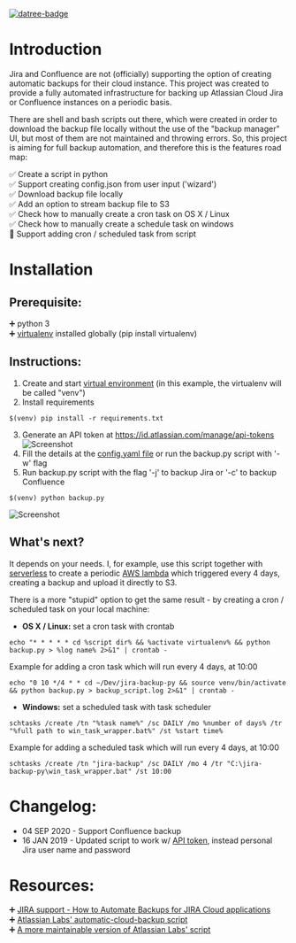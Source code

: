 [![datree-badge](https://s3.amazonaws.com/catalog.static.datree.io/datree-badge-28px.svg)](https://datree.io/?src=badge)
# Introduction
Jira and Confluence are not (officially) supporting the option of creating automatic backups for their cloud instance.
This project was created to provide a fully automated infrastructure for backing up Atlassian Cloud Jira or Confluence instances on a periodic basis. 

There are shell and bash scripts out there, which were created in order to download the backup file locally without the use of the "backup manager" UI, 
but most of them are not maintained and throwing errors. So, this project is aiming for full backup automation, and therefore this is the features road map: 

:white_check_mark: Create a script in python  
:white_check_mark: Support creating config.json from user input ('wizard')   
:white_check_mark: Download backup file locally  
:white_check_mark: Add an option to stream backup file to S3  
:white_check_mark: Check how to manually create a cron task on OS X / Linux  
:white_check_mark: Check how to manually create a schedule task on windows  
:black_square_button: Support adding cron / scheduled task from script    

# Installation
## Prerequisite:  
:heavy_plus_sign: python 3  
:heavy_plus_sign: [virtualenv](https://pypi.org/project/virtualenv/) installed globally (pip install virtualenv)  

## Instructions:
1. Create and start [virtual environment](https://python-guide-cn.readthedocs.io/en/latest/dev/virtualenvs.html) (in this example, the virtualenv will be called "venv")  
2. Install requirements  
```
$(venv) pip install -r requirements.txt
```  
3. Generate an API token at https://id.atlassian.com/manage/api-tokens  
![Screenshot](https://github.com/datreeio/jira-backup-py/blob/master/screenshots/atlassian-api-token.png)  
4. Fill the details at the [config.yaml file](https://github.com/datreeio/jira-backup-py/blob/master/config.json) or run the backup.py script with '-w' flag  
5. Run backup.py script with the flag '-j' to backup Jira or '-c' to backup Confluence  
```
$(venv) python backup.py 
```  
![Screenshot](https://github.com/datreeio/jira-backup-py/blob/master/screenshots/terminal.png)  

## What's next?
It depends on your needs. I, for example, use this script together with [serverless](https://serverless.com/) to create a periodic [AWS lambda](https://aws.amazon.com/lambda/) which triggered every 4 days, creating a backup and upload it directly to S3.  

There is a more "stupid" option to get the same result - by creating a cron / scheduled task on your local machine:  
* **OS X / Linux:** set a cron task with crontab 
``` 
echo "* * * * * cd %script dir% && %activate virtualenv% && python backup.py > %log name% 2>&1" | crontab -
```  
Example for adding a cron task which will run every 4 days, at 10:00  
```
echo "0 10 */4 * * cd ~/Dev/jira-backup-py && source venv/bin/activate && python backup.py > backup_script.log 2>&1" | crontab -
```  

* **Windows:** set a scheduled task with task scheduler  
``` 
schtasks /create /tn "%task name%" /sc DAILY /mo %number of days% /tr "%full path to win_task_wrapper.bat%" /st %start time%
```  
Example for adding a scheduled task which will run every 4 days, at 10:00  
``` 
schtasks /create /tn "jira-backup" /sc DAILY /mo 4 /tr "C:\jira-backup-py\win_task_wrapper.bat" /st 10:00
```  
# Changelog:
* 04 SEP 2020 - Support Confluence backup  
* 16 JAN 2019 - Updated script to work w/ [API token](https://confluence.atlassian.com/cloud/api-tokens-938839638.html), instead personal Jira user name and password  

# Resources:
:heavy_plus_sign: [JIRA support - How to Automate Backups for JIRA Cloud applications](https://confluence.atlassian.com/jirakb/how-to-automate-backups-for-jira-cloud-applications-779160659.html)  
:heavy_plus_sign: [Atlassian Labs' automatic-cloud-backup script](https://bitbucket.org/atlassianlabs/automatic-cloud-backup/src/d43ca5f33192e78b2e1869ab7c708bb32bfd7197/backup.ps1?at=master&fileviewer=file-view-default)  
:heavy_plus_sign: [A more maintainable version of Atlassian Labs' script](https://github.com/mattock/automatic-cloud-backup)  
